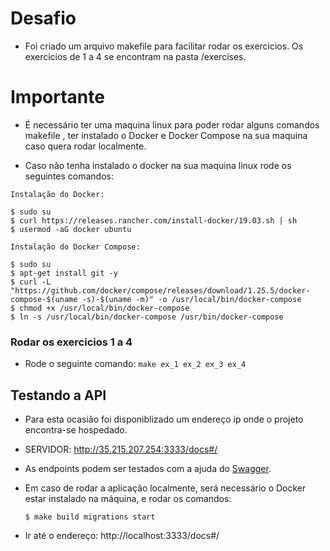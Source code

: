 # Desafio

- Foi criado um arquivo makefile para facilitar rodar os exercicios. Os exercicios de 1 a 4
se encontram na pasta /exercises.
  
# Importante
- É necessário ter uma maquina linux para poder rodar alguns comandos makefile , ter instalado 
o Docker e Docker Compose na sua maquina caso quera rodar localmente.
  
- Caso não tenha instalado o docker na sua maquina linux rode os seguintes comandos:

``` 
Instalação do Docker:

$ sudo su
$ curl https://releases.rancher.com/install-docker/19.03.sh | sh
$ usermod -aG docker ubuntu

Instalação do Docker Compose:

$ sudo su
$ apt-get install git -y
$ curl -L "https://github.com/docker/compose/releases/download/1.25.5/docker-compose-$(uname -s)-$(uname -m)" -o /usr/local/bin/docker-compose
$ chmod +x /usr/local/bin/docker-compose
$ ln -s /usr/local/bin/docker-compose /usr/bin/docker-compose
```

### Rodar os exercicios 1 a 4

- Rode o seguinte comando: ``` make ex_1 ex_2 ex_3 ex_4 ```

## Testando a API
- Para esta ocasião foi disponiblizado um endereço ip onde o projeto encontra-se hospedado.

- SERVIDOR: http://35.215.207.254:3333/docs#/

- As endpoints podem ser testados com a ajuda do [Swagger](https://editor.swagger.io/).

- Em caso de rodar a aplicação localmente, será necessário o Docker estar instalado na máquina, 
e rodar os comandos:
  ``` 
  $ make build migrations start
  ```
- Ir até o endereço: http://localhost:3333/docs#/


 

